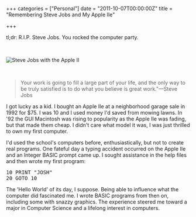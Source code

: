 +++
categories = ["Personal"]
date = "2011-10-07T00:00:00Z"
title = "Remembering Steve Jobs and My Apple IIe"

+++

<p>tl;dr: R.I.P. Steve Jobs. You rocked the computer party.</p>

<p>&nbsp;</p>

<p><img src="http://blogs-images.forbes.com/davidewalt/files/2011/02/steve_jobs_apple_ii-210x300.jpg" alt="Steve Jobs with the Apple II" /></p>

<p>&nbsp;</p>

<blockquote>Your work is going to fill a large part of your life, and the only way to be truly satisfied is to do what you believe is great work."—Steve Jobs</blockquote>

<p>I got lucky as a kid. I bought an Apple IIe at a neighborhood garage sale in 1992 for $75. I was 10 and I used money I'd saved from mowing lawns. In '92 the GUI Macintosh was rising to popularity as the Apple IIe was fading, but that made them cheap. I didn't care what model it was, I was just thrilled to own my first computer.</p>

<p>I'd used the school's computers before, enthusiastically, but not to create real programs. One fateful day a typing accident occurred on the Apple IIe and an Integer BASIC prompt came up. I sought assistance in the help files and then wrote my first program:</p>

<div class="CodeRay">
  <div class="code"><pre>10 PRINT &quot;JOSH&quot;
20 GOTO 10</pre></div>
</div>

<p>The 'Hello World' of its day, I suppose. Being able to influence what the computer did fascinated me. I wrote BASIC programs from then on, including some with snazzy graphics. The experience steered me toward a major in Computer Science and a lifelong interest in computers.</p>
